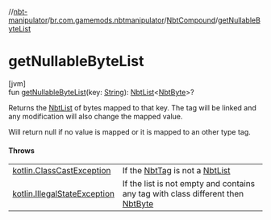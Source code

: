 //[nbt-manipulator](../../../index.md)/[br.com.gamemods.nbtmanipulator](../index.md)/[NbtCompound](index.md)/[getNullableByteList](get-nullable-byte-list.md)

# getNullableByteList

[jvm]\
fun [getNullableByteList](get-nullable-byte-list.md)(key: [String](https://kotlinlang.org/api/latest/jvm/stdlib/kotlin/-string/index.html)): [NbtList](../-nbt-list/index.md)<[NbtByte](../-nbt-byte/index.md)>?

Returns the [NbtList](../-nbt-list/index.md) of bytes mapped to that key. The tag will be linked and any modification will also change the mapped value.

Will return null if no value is mapped or it is mapped to an other type tag.

#### Throws

| | |
|---|---|
| [kotlin.ClassCastException](https://kotlinlang.org/api/latest/jvm/stdlib/kotlin/-class-cast-exception/index.html) | If the [NbtTag](../-nbt-tag/index.md) is not a [NbtList](../-nbt-list/index.md) |
| [kotlin.IllegalStateException](https://kotlinlang.org/api/latest/jvm/stdlib/kotlin/-illegal-state-exception/index.html) | If the list is not empty and contains any tag with class different then [NbtByte](../-nbt-byte/index.md) |
